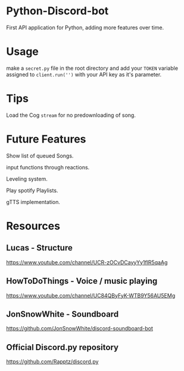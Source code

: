 # Python-Discord-bot

First API application for Python, adding more features over time.

# Usage

make a `secret.py` file in the root directory and add your `TOKEN` variable assigned to `client.run('')` with your API key as it's parameter.                                                       
# Tips

Load the Cog `stream` for no predownloading of song.

# Future Features

Show list of queued Songs.

input functions through reactions.

Leveling system.

Play spotify Playlists.

gTTS implementation.

# Resources

## Lucas - Structure
https://www.youtube.com/channel/UCR-zOCvDCayyYy1flR5qaAg

## HowToDoThings - Voice / music playing
https://www.youtube.com/channel/UC84QByFyK-WTB9Y56AU5EMg

## JonSnowWhite - Soundboard
https://github.com/JonSnowWhite/discord-soundboard-bot

## Official Discord.py repository 
https://github.com/Rapptz/discord.py
